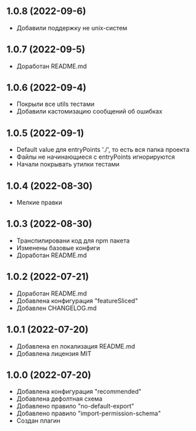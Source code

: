 ## 1.0.8 (2022-09-6)

- Добавили поддержку не unix-систем

## 1.0.7 (2022-09-5)

- Доработан README.md

## 1.0.6 (2022-09-4)

- Покрыли все utils тестами
- Добавили кастомизацию сообщений об ошибках

## 1.0.5 (2022-09-1)

- Default value для entryPoints './', то есть вся папка проекта
- Файлы не начинающиеся с entryPoints игнорируются
- Начали покрывать утилки тестами

## 1.0.4 (2022-08-30)

- Мелкие правки

## 1.0.3 (2022-08-30)

- Транспилировани код для npm пакета
- Изменены базовые конфиги
- Доработан README.md

## 1.0.2 (2022-07-21)

- Доработан README.md
- Добавлена конфигурация "featureSliced"
- Добавлен CHANGELOG.md

## 1.0.1 (2022-07-20)

- Добавлена en локализация README.md
- Добавлена лицензия MIT

## 1.0.0 (2022-07-20)

- Добавлена конфигурация "recommended"
- Добавлена дефолтная схема
- Добавлено правило "no-default-export"
- Добавлено правило "import-permission-schema"
- Создан плагин